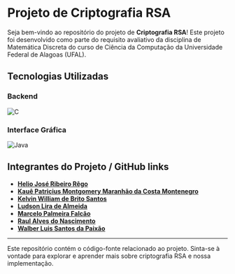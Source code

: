 # Projeto de Criptografia RSA

Seja bem-vindo ao repositório do projeto de **Criptografia RSA**! Este projeto foi desenvolvido como parte do requisito avaliativo da disciplina de Matemática Discreta do curso de Ciência da Computação da Universidade Federal de Alagoas (UFAL).

## Tecnologias Utilizadas

### Backend
![C](https://img.shields.io/badge/C-000?style=for-the-badge&logo=c)

### Interface Gráfica
![Java](https://img.shields.io/badge/Java-000?style=for-the-badge&logo=java)

## Integrantes do Projeto / GitHub links
- [**Helio José Ribeiro Rêgo**](https://github.com/HelioJoseRR)
- [**Kauê Patricius Montgomery Maranhão da Costa Montenegro**](https://github.com/Kcodesufal)
- [**Kelvin William de Brito Santos**](https://github.com/kelvinwbsantos)
- [**Ludson Lira de Almeida**](https://github.com/ludsno)
- [**Marcelo Palmeira Falcão**](https://github.com/MarceloPalmeira)
- [**Raul Alves do Nascimento**](https://github.com/RaulAlvesC)
- [**Walber Luis Santos da Paixão**](https://github.com/walberluis)
--------------------
Este repositório contém o código-fonte relacionado ao projeto. Sinta-se à vontade para explorar e aprender mais sobre criptografia RSA e nossa implementação.

